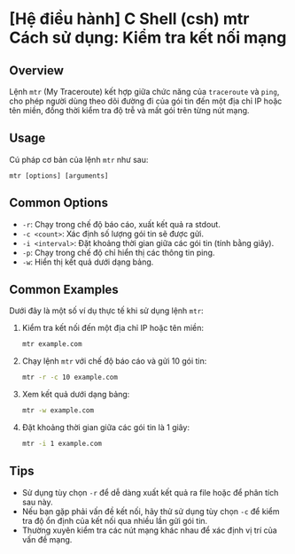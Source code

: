 # [Hệ điều hành] C Shell (csh) mtr Cách sử dụng: Kiểm tra kết nối mạng

## Overview
Lệnh `mtr` (My Traceroute) kết hợp giữa chức năng của `traceroute` và `ping`, cho phép người dùng theo dõi đường đi của gói tin đến một địa chỉ IP hoặc tên miền, đồng thời kiểm tra độ trễ và mất gói trên từng nút mạng.

## Usage
Cú pháp cơ bản của lệnh `mtr` như sau:
```
mtr [options] [arguments]
```

## Common Options
- `-r`: Chạy trong chế độ báo cáo, xuất kết quả ra stdout.
- `-c <count>`: Xác định số lượng gói tin sẽ được gửi.
- `-i <interval>`: Đặt khoảng thời gian giữa các gói tin (tính bằng giây).
- `-p`: Chạy trong chế độ chỉ hiển thị các thông tin ping.
- `-w`: Hiển thị kết quả dưới dạng bảng.

## Common Examples
Dưới đây là một số ví dụ thực tế khi sử dụng lệnh `mtr`:

1. Kiểm tra kết nối đến một địa chỉ IP hoặc tên miền:
   ```bash
   mtr example.com
   ```

2. Chạy lệnh `mtr` với chế độ báo cáo và gửi 10 gói tin:
   ```bash
   mtr -r -c 10 example.com
   ```

3. Xem kết quả dưới dạng bảng:
   ```bash
   mtr -w example.com
   ```

4. Đặt khoảng thời gian giữa các gói tin là 1 giây:
   ```bash
   mtr -i 1 example.com
   ```

## Tips
- Sử dụng tùy chọn `-r` để dễ dàng xuất kết quả ra file hoặc để phân tích sau này.
- Nếu bạn gặp phải vấn đề kết nối, hãy thử sử dụng tùy chọn `-c` để kiểm tra độ ổn định của kết nối qua nhiều lần gửi gói tin.
- Thường xuyên kiểm tra các nút mạng khác nhau để xác định vị trí của vấn đề mạng.